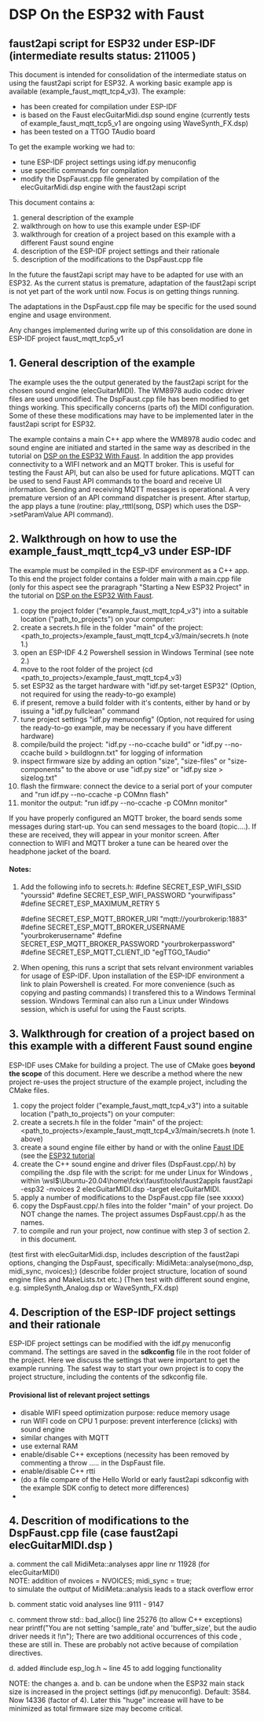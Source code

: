 # DSP On the ESP32 with Faust  
## faust2api script for ESP32 under ESP-IDF (intermediate results status: 211005 )  

This document is intended for consolidation of the intermediate status on using the faust2api script for ESP32.
A working basic example app is available (example_faust_mqtt_tcp4_v3). The example:  
- has been created for compilation under ESP-IDF
- is based on the Faust elecGuitarMidi.dsp sound engine (currently tests of example_faust_mqtt_tcp5_v1 are ongoing using WaveSynth_FX.dsp)
- has been tested on a TTGO TAudio board 

To get the example working we had to:

- tune ESP-IDF project settings using idf.py menuconfig
- use specific commands for compilation
- modify the DspFaust.cpp file generated by compilation of the elecGuitarMidi.dsp engine with the faust2api script

This document contains a:
1. general description of the example
2. walkthrough on how to use this example under ESP-IDF  
3. walkthrough for creation of a project based on this example with a different Faust sound engine 
4. description of the ESP-IDF project settings and their rationale
5. description of the modifications to the DspFaust.cpp file
 
In the future the faust2api script may have to be adapted for use with an ESP32. As the current status is premature, adaptation of the faust2api script is not yet part of the work until now. Focus is on getting things running.
 
The adaptations in the  DspFaust.cpp file may be specific for the used sound engine and usage environment.
 
Any changes implemented during write up of this consolidation are done in ESP-IDF project faust_mqtt_tcp5_v1

## 1. General description of the example

The example uses the the output generated by the faust2api script for the chosen sound engine (elecGuitarMIDI). The WM8978 audio codec driver files are used unmodified. The DspFaust.cpp file has been modified to get things working. This specifically concerns (parts of) the MIDI configuration. Some of these these modifications may have to be implemented later in the faust2api script for ESP32.

The example contains a main C++ app where the WM8978 audio codec and sound engine are initiated and started in the same way as described in the tutorial on [DSP on the ESP32 With Faust](https://faustdoc.grame.fr/tutorials/esp32/). In addition the app provides connectivity to a WIFI network and an MQTT broker. This is useful for testing the Faust API, but can also be used for future aplications. MQTT can be used to send Faust API commands to the board and receive UI information. Sending and receiving MQTT messages is operational. A very premature version of an API command dispatcher is present. After startup, the app plays a tune (routine: play_rtttl(song, DSP) which uses the DSP->setParamValue API command).  

 
## 2. Walkthrough on how to use the example_faust_mqtt_tcp4_v3 under ESP-IDF  

The example must be compiled in the ESP-IDF environment as a C++ app. To this end the project folder contains a folder main with a main.cpp file (only for this aspect see the praragraph "Starting a New ESP32 Project" in the tutorial on [DSP on the ESP32 With Faust](https://faustdoc.grame.fr/tutorials/esp32/).


1. copy the project folder ("example_faust_mqtt_tcp4_v3") into a suitable location ("path_to_projects") on your computer: 
2. create a secrets.h file in the folder "main"  of the project: <path_to_projects>/example_faust_mqtt_tcp4_v3/main/secrets.h (note 1.)  
3. open an ESP-IDF 4.2 Powershell session in Windows Terminal (see note 2.)
4. move to the root folder of the project (cd <path_to_projects>/example_faust_mqtt_tcp4_v3)
5. set ESP32 as the target hardware with "idf.py set-target ESP32" (Option, not required for using the ready-to-go example) 
6. if present, remove a build folder with it's contents, either by hand or by issuing a "idf.py fullclean" command
7. tune project settings "idf.py menuconfig" (Option, not required for using the ready-to-go example, may be necessary if you have different hardware)
8. compile/build the project:  "idf.py --no-ccache build"  or "idf.py --no-ccache build > buildlognn.txt" for logging of information
9. inspect firmware size by adding an option "size", "size-files" or "size-components" to the above or use "idf.py size" or "idf.py size > sizelog.txt"
10. flash the firmware: connect the device to a serial port of your computer and "run idf.py --no-ccache -p COMnn flash"
11. monitor the output: "run idf.py --no-ccache -p COMnn monitor"

If you have properly configured an MQTT broker, the board sends some messages during start-up.
You can send messages to the board (topic....).  If these are received, they will appear in your monitor screen.
After connection to WIFI and MQTT broker a tune can be heared over the headphone jacket of the board.

#### Notes:
1. Add the following info to secrets.h: 
   #define SECRET_ESP_WIFI_SSID "yourssid"
   #define SECRET_ESP_WIFI_PASSWORD "yourwifipass"
   #define SECRET_ESP_MAXIMUM_RETRY 5

   #define SECRET_ESP_MQTT_BROKER_URI "mqtt://yourbrokerip:1883"
   #define SECRET_ESP_MQTT_BROKER_USERNAME "yourbrokerusername"
   #define SECRET_ESP_MQTT_BROKER_PASSWORD "yourbrokerpassword"
   #define SECRET_ESP_MQTT_CLIENT_ID "egTTGO_TAudio"

2. When opening, this runs a script that sets relvant environment variables for usage of ESP-IDF. Upon installation of the ESP-IDF environment a link to plain Powershell is created. For more convenience (such as copying and pasting commands) I transfered this to a Windows Terminal session. Windows Terminal can also run a Linux under Windows session, which is useful for using the Faust scripts.   


## 3. Walkthrough for creation of a project based on this example with a different Faust sound engine

ESP-IDF uses CMake for building a project. The use of CMake goes **beyond the scope** of this document. Here we describe a method where the new project re-uses the project structure of the example project, including the CMake files.

1. copy the project folder ("example_faust_mqtt_tcp4_v3") into a suitable location ("path_to_projects") on your computer: 
2. create a secrets.h file in the folder "main"  of the project: <path_to_projects>/example_faust_mqtt_tcp4_v3/main/secrets.h (note 1. above)
3. create a sound engine file either by hand or with the online [Faust IDE](https://faustide.grame.fr/index.html) (see the [ESP32 tutorial](https://faustdoc.grame.fr/tutorials/esp32/)  
4. create the C++ sound engine and driver files (DspFaust.cpp/.h) by compiling the .dsp file with the script: for me under Linux for Windows , within \\wsl$\Ubuntu-20.04\home\fckx\faust\tools\faust2appls
 faust2api -esp32 -nvoices 2 elecGuitarMIDI.dsp -target elecGuitarMIDI. 
5. apply a number of modifications to the DspFaust.cpp file (see xxxxx) 
5. copy the DspFaust.cpp/.h files into the folder "main" of your project. Do NOT change the names. The project assumes DspFaust.cpp/.h as the names.
6. to compile and run your project, now continue with step 3 of section 2. in this document.

(test first with elecGuitarMidi.dsp, includes description of the faust2api options,  changing the DspFaust,  specifically:  MidiMeta::analyse(mono_dsp, midi_sync, nvoices);)
(describe folder project structure, location of sound engine files and MakeLists.txt etc.)
(Then test with different sound engine, e.g. simpleSynth_Analog.dsp or WaveSynth_FX.dsp)

## 4. Description of the ESP-IDF project settings and their rationale
  
ESP-IDF project settings can be modified with the idf.py menuconfig command. The settings are saved in the **sdkconfig** file in the root folder of the project. Here we discuss the settings that were important to get the example running. The safest way to start your own project is to copy the project structure, including the contents of the sdkconfig file.

#### Provisional list of relevant project settings  
- disable WIFI speed optimization purpose:  reduce memory usage
- run WIFI code on CPU 1 purpose: prevent interference (clicks) with sound engine
- similar changes with MQTT
- use external RAM
- enable/disable C++ exceptions (necessity has been removed by commenting a throw ..... in the DspFaust file.
- enable/disable C++ rtti
- (do a file compare of the Hello World or early faust2api sdkconfig with the example SDK config to detect more differences)
- 

 

## 4. Descrition of modifications to the DspFaust.cpp file (case faust2api <options> elecGuitarMIDI.dsp  ) 

 a. comment the call MidiMeta::analyses  appr line nr 11928 (for elecGuitarMIDI)  
      NOTE: addition of nvoices = NVOICES;
                                  midi_sync = true;  
    to simulate the outtput of MidiMeta::analysis leads to a stack overflow error 
 
 
 b. comment static void analyses line 9111 - 9147
 
 c. comment throw std:: bad_alloc()  line 25276 (to allow C++ exceptions)  near  printf("You are not setting 'sample_rate' and 'buffer_size', but the audio driver needs it !\n");
   There are two additional occurrences of this code , these are still in. These are probably not active because of compilation directives.
 
 d. added #include esp_log.h ~ line 45 to add logging functionality

 NOTE: the changes a. and b. can be undone when the ESP32 main stack size is increased in the project settings (idf.py menuconfig).  Default: 3584. Now 14336 (factor of 4). Later this "huge" increase will have to be minimized as total firmware size may become critical.   
